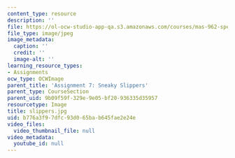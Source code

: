```yaml
---
content_type: resource
description: ''
file: https://ol-ocw-studio-app-qa.s3.amazonaws.com/courses/mas-962-special-topics-new-textiles-spring-2010/b776a3f97dfc93d065bab645fae2e24e_slippers.jpg
file_type: image/jpeg
image_metadata:
  caption: ''
  credit: ''
  image-alt: ''
learning_resource_types:
- Assignments
ocw_type: OCWImage
parent_title: 'Assignment 7: Sneaky Slippers'
parent_type: CourseSection
parent_uid: 9b09f59f-329e-9e05-bf20-936335d35957
resourcetype: Image
title: slippers.jpg
uid: b776a3f9-7dfc-93d0-65ba-b645fae2e24e
video_files:
  video_thumbnail_file: null
video_metadata:
  youtube_id: null
---
```

